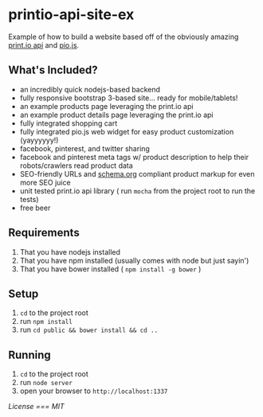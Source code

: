 printio-api-site-ex
=====================

Example of how to build a website based off of the obviously amazing [print.io api](http://print.io/api) and [pio.js](http://print.io/platform-web).

## What's Included?
- an incredibly quick nodejs-based backend
- fully responsive bootstrap 3-based site... ready for mobile/tablets!
- an example products page leveraging the print.io api
- an example product details page leveraging the print.io api
- fully integrated shopping cart
- fully integrated pio.js web widget for easy product customization (yayyyyyy!)
- facebook, pinterest, and twitter sharing
- facebook and pinterest meta tags w/ product description to help their robots/crawlers read product data
- SEO-friendly URLs and [schema.org](http://www.schema.org/Product) compliant product markup for even more SEO juice
- unit tested print.io api library ( run `mocha` from the project root to run the tests)
- free beer

## Requirements
1. That you have nodejs installed
2. That you have npm installed (usually comes with node but just sayin')
2. That you have bower installed ( `npm install -g bower` )

## Setup
1. `cd` to the project root
2. run `npm install`
3. run `cd public && bower install && cd ..`

## Running
1. `cd` to the project root
2. run `node server`
3. open your browser to `http://localhost:1337`


*License === MIT*